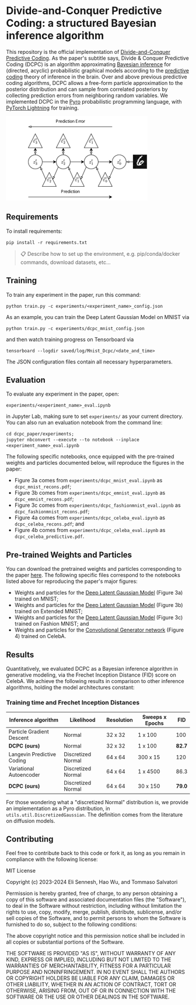 # Divide-and-Conquer Predictive Coding: a structured Bayesian inference algorithm

This repository is the official implementation of [Divide-and-Conquer Predictive Coding](https://arxiv.org/abs/2408.05834). As the paper's subtitle says, Divide & Conquer Predictive Coding (DCPC) is an algorithm approximating [Bayesian inference](https://seeing-theory.brown.edu/bayesian-inference/index.html) for (directed, acyclic) probabilistic graphical models according to the [predictive coding](https://www.simonsfoundation.org/2021/06/03/the-challenges-of-proving-predictive-coding/) theory of inference in the brain. Over and above previous predictive coding algorithms, DCPC allows a free-form particle approximation to the posterior distribution and can sample from correlated posteriors by collecting prediction errors from neighboring random variables. We implemented DCPC in the [Pyro](https://pyro.ai) probabilistic programming language, with [PyTorch Lightning](https://lightning.ai) for training.

![Divide-and-conquer PC approximates the joint posterior with bottom-up and recurrent errors.](/figures/dcpc_structure.png "DCPC's overall structure")

## Requirements

To install requirements:

```setup
pip install -r requirements.txt
```

>📋  Describe how to set up the environment, e.g. pip/conda/docker commands, download datasets, etc...

## Training

To train any experiment in the paper, run this command:

```train
python train.py -c experiments/<experiment_name>_config.json
```

As an example, you can train the Deep Latent Gaussian Model on MNIST via
```train_mnist
python train.py -c experiments/dcpc_mnist_config.json
```
and then watch training progress on Tensorboard via
```tensorboard_mnist
tensorboard --logdir saved/log/Mnist_Dcpc/<date_and_time>
```
The JSON configuration files contain all necessary hyperparameters.

## Evaluation

To evaluate any experiment in the paper, open:
```eval_jupyter
experiments/<experiment_name>_eval.ipynb
```
in Jupyter Lab, making sure to set `experiments/` as your current directory. You
can also run an evaluation notebook from the command line:
```eval_nbconvert
cd dcpc_paper/experiments;
jupyter nbconvert --execute --to notebook --inplace <experiment_name>_eval.ipynb
```

The following specific notebooks, once equipped with the pre-trained weights and
particles documented below, will reproduce the figures in the paper:

  * Figure 3a comes from `experiments/dcpc_mnist_eval.ipynb` as `dcpc_mnist_recons.pdf`;
  * Figure 3b comes from `experiments/dcpc_emnist_eval.ipynb` as `dcpc_emnist_recons.pdf`;
  * Figure 3c comes from `experiments/dcpc_fashionmnist_eval.ipynb` as `dcpc_fashionmnist_recons.pdf`;
  * Figure 4a comes from `experiments/dcpc_celeba_eval.ipynb` as `dcpc_celeba_recons.pdf`; and
  * Figure 4b comes from `experiments/dcpc_celeba_eval.ipynb` as `dcpc_celeba_predictive.pdf`.

## Pre-trained Weights and Particles

You can download the pretrained weights and particles corresponding to the paper
[here](https://drive.google.com/drive/folders/1yK52Geb6hk3F947Ls4tS0pkY2L5RpKew?usp=drive_link).
The following specific files correspond to the notebooks listed above for reproducing
the paper's major figures:

- Weights and particles for the [Deep Latent Gaussian Model](https://drive.google.com/file/d/1fNQcsx-yINFv1LNHHeKNHyU3TETkev8R/view?usp=share_link) (Figure 3a) trained on MNIST;
- Weights and particles for the [Deep Latent Gaussian Model](https://drive.google.com/file/d/1GV5a8evIIJmV5816zQRHwTSl2vmx91zR/view?usp=share_link) (Figure 3b) trained on Extended MNIST;
- Weights and particles for the [Deep Latent Gaussian Model](https://drive.google.com/file/d/17n2-TzTmOMH8dbnYnkI_SM2i5aubqmmk/view?usp=share_link) (Figure 3c) trained on Fashion MNIST; and
- Weights and particles for the [Convolutional Generator network](https://drive.google.com/file/d/11mFxrefTcE0k9hIyyu5r2Mg1HVvZzRei/view?usp=share_link) (Figure 4) trained on CelebA.

## Results

Quantitatively, we evaluated DCPC as a Bayesian inference algorithm in generative
modeling, via the Frechet Inception Distance (FID) score on CelebA. We
achieve the following results in comparison to other inference algorithms,
holding the model architectures constant:

### Training time and Frechet Inception Distances
| Inference algorithm        | Likelihood          | Resolution | Sweeps x Epochs | FID  |
| -------------------------- | ------------------- | ---------- | --------------- | ---- |
| Particle Gradient Descent  | Normal              |   32 x 32  |      1 x 100    | 100  |
| **DCPC (ours)**            | Normal              |   32 x 32  |      1 x 100    | **82.7** |
| Langevin Predictive Coding | Discretized Normal  |   64 x 64  |    300 x 15     | 120  |
| Variational Autoencoder    | Discretized Normal  |   64 x 64  |      1 x 4500   | 86.3 |
| **DCPC (ours)**            | Discretized Normal  |   64 x 64  |     30 x 150    | **79.0** |

For those wondering what a "discretized Normal" distribution is, we provide an
implementation as a Pyro distribution, in `utils.util.DiscretizedGaussian`. The
definition comes from the literature on diffusion models.

## Contributing

Feel free to contribute back to this code or fork it, as long as you remain in compliance with the following license:

MIT License

Copyright (c) 2023-2024 Eli Sennesh, Hao Wu, and Tommaso Salvatori

Permission is hereby granted, free of charge, to any person obtaining a copy
of this software and associated documentation files (the "Software"), to deal
in the Software without restriction, including without limitation the rights
to use, copy, modify, merge, publish, distribute, sublicense, and/or sell
copies of the Software, and to permit persons to whom the Software is
furnished to do so, subject to the following conditions:

The above copyright notice and this permission notice shall be included in all
copies or substantial portions of the Software.

THE SOFTWARE IS PROVIDED "AS IS", WITHOUT WARRANTY OF ANY KIND, EXPRESS OR
IMPLIED, INCLUDING BUT NOT LIMITED TO THE WARRANTIES OF MERCHANTABILITY,
FITNESS FOR A PARTICULAR PURPOSE AND NONINFRINGEMENT. IN NO EVENT SHALL THE
AUTHORS OR COPYRIGHT HOLDERS BE LIABLE FOR ANY CLAIM, DAMAGES OR OTHER
LIABILITY, WHETHER IN AN ACTION OF CONTRACT, TORT OR OTHERWISE, ARISING FROM,
OUT OF OR IN CONNECTION WITH THE SOFTWARE OR THE USE OR OTHER DEALINGS IN THE
SOFTWARE.
